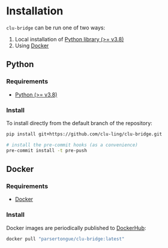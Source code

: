 # Installation


`clu-bridge` can be run one of two ways:

1. Local installation of [Python library (>= v3.8)](https://conda.io/projects/conda/en/latest/user-guide/install/index.html)
2. Using [Docker](https://docs.docker.com/get-docker/)

## Python

### Requirements
- [Python (>= v3.8)](https://conda.io/projects/conda/en/latest/user-guide/install/index.html)

### Install
To install directly from the default branch of the repository:

```bash
pip install git+https://github.com/clu-ling/clu-bridge.git
```


```bash
# install the pre-commit hooks (as a convenience)
pre-commit install -t pre-push
```


## Docker

### Requirements

- [Docker](https://docs.docker.com/get-docker/)

### Install

Docker images are periodically published to [DockerHub](https://hub.docker.com/r/parsertongue/clu-bridge):

```bash
docker pull "parsertongue/clu-bridge:latest"
```
